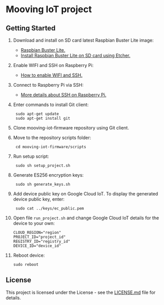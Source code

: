 # Mooving IoT project


## Getting Started

1. Download and install on SD card latest Raspbian Buster Lite image:
    * [Raspbian Buster Lite.](https://www.raspberrypi.org/downloads/raspbian/)
    * [Install Raspbian Buster Lite on SD card using Etcher.](https://www.raspberrypi.org/documentation/installation/installing-images/)

2. Enable WIFI and SSH on Raspberry Pi:
    * [How to enable WIFI and SSH.](https://www.raspberrypi.org/documentation/configuration/wireless/headless.md)

3. Connect to Raspberry Pi via SSH:
    * [More details about SSH on Raspberry Pi.](https://www.raspberrypi.org/documentation/remote-access/ssh/)

4. Enter commands to install Git client:

        sudo apt-get update
        sudo apt-get install git

5. Clone mooving-iot-firmware repository using Git client.

6. Move to the repository scripts folder:

        cd mooving-iot-firmware/scripts

7. Run setup script:

        sudo sh setup_project.sh

8. Generate ES256 encryption keys:

        sudo sh generate_keys.sh

9. Add device public key on Google Cloud IoT. To display the generated device public key, enter:

        sudo cat ../keys/ec_public.pem

10. Open file `run_project.sh` and change Google Cloud IoT details for the device to your own:

        CLOUD_REGION="region"
        PROJECT_ID="project_id"
        REGISTRY_ID="registry_id"
        DEVICE_ID="device_id"

11. Reboot device:

        sudo reboot

## License

This project is licensed under the License - see the [LICENSE.md](LICENSE.md) file for details.
